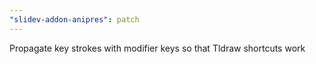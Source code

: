 ```yaml
---
"slidev-addon-anipres": patch
---
```


Propagate key strokes with modifier keys so that Tldraw shortcuts work

